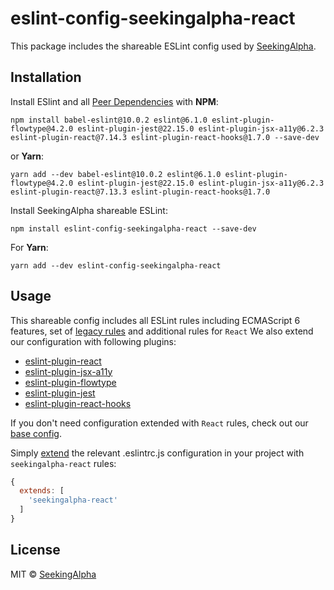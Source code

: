 # eslint-config-seekingalpha-react

This package includes the shareable ESLint config used by [SeekingAlpha](https://seekingalpha.com/).

## Installation

Install ESlint and all [Peer Dependencies](https://nodejs.org/en/blog/npm/peer-dependencies/) with **NPM**:

    npm install babel-eslint@10.0.2 eslint@6.1.0 eslint-plugin-flowtype@4.2.0 eslint-plugin-jest@22.15.0 eslint-plugin-jsx-a11y@6.2.3 eslint-plugin-react@7.14.3 eslint-plugin-react-hooks@1.7.0 --save-dev

or **Yarn**:

    yarn add --dev babel-eslint@10.0.2 eslint@6.1.0 eslint-plugin-flowtype@4.2.0 eslint-plugin-jest@22.15.0 eslint-plugin-jsx-a11y@6.2.3 eslint-plugin-react@7.13.3 eslint-plugin-react-hooks@1.7.0


Install SeekingAlpha shareable ESLint:

    npm install eslint-config-seekingalpha-react --save-dev

For **Yarn**:

    yarn add --dev eslint-config-seekingalpha-react

## Usage

This shareable config includes all ESLint rules including ECMAScript 6 features, set of [legacy rules](https://eslint.org/docs/rules/#deprecated) and additional rules for `React` We also extend our configuration with following plugins:

* [eslint-plugin-react](https://github.com/yannickcr/eslint-plugin-react)
* [eslint-plugin-jsx-a11y](https://github.com/evcohen/eslint-plugin-jsx-a11y)
* [eslint-plugin-flowtype](https://github.com/gajus/eslint-plugin-flowtype)
* [eslint-plugin-jest](https://github.com/jest-community/eslint-plugin-jest)
* [eslint-plugin-react-hooks](https://www.npmjs.com/package/eslint-plugin-react-hooks)

If you don't need configuration extended with `React` rules, check out our [base config](https://www.npmjs.com/package/eslint-config-seekingalpha-base).

Simply [extend](https://eslint.org/docs/user-guide/configuring#extending-configuration-files) the relevant .eslintrc.js configuration in your project with `seekingalpha-react` rules:

```javascript
{
  extends: [
    'seekingalpha-react'
  ]
}
```

## License

MIT © [SeekingAlpha](https://seekingalpha.com/)

